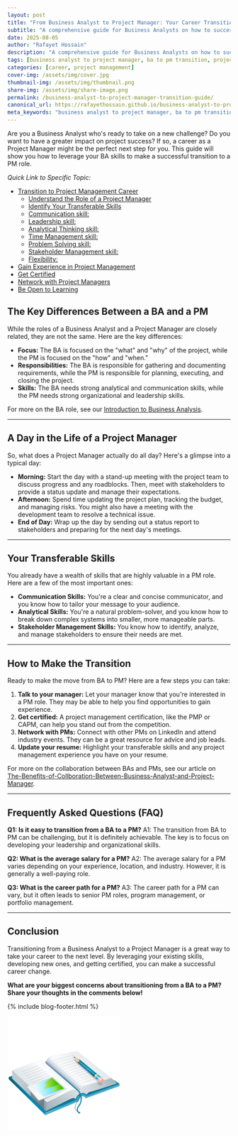 ```yaml
---
layout: post
title: "From Business Analyst to Project Manager: Your Career Transition Guide"
subtitle: "A comprehensive guide for Business Analysts on how to successfully transition to a Project Manager role. Learn the key skills, certifications, and steps to make the move."
date: 2025-08-05
author: "Rafayet Hossain"
description: "A comprehensive guide for Business Analysts on how to successfully transition to a Project Manager role. Learn the key skills, certifications, and steps to make the move."
tags: [business analyst to project manager, ba to pm transition, project management career path, business analyst skills for project management, project manager certifications]
categories: [career, project management]
cover-img: /assets/img/cover.jpg
thumbnail-img: /assets/img/thumbnail.png
share-img: /assets/img/share-image.png
permalink: /business-analyst-to-project-manager-transition-guide/
canonical_url: https://rafayethossain.github.io/business-analyst-to-project-manager-transition-guide/
meta_keywords: "business analyst to project manager, ba to pm transition, project management career path, business analyst skills for project management, project manager certifications"
---
```



Are you a Business Analyst who's ready to take on a new challenge? Do you want to have a greater impact on project success? If so, a career as a Project Manager might be the perfect next step for you. This guide will show you how to leverage your BA skills to make a successful transition to a PM role.


_Quick Link to Specific Topic:_
- [Transition to Project Management Career](#transition-to-project-management-career)
  - [Understand the Role of a Project Manager](#understand-the-role-of-a-project-manager)
  - [Identify Your Transferable Skills](#identify-your-transferable-skills)
  - [Communication skill:](#communication-skill)
  - [Leadership skill:](#leadership-skill)
  - [Analytical Thinking skill:](#analytical-thinking-skill)
  - [Time Management skill:](#time-management-skill)
  - [Problem Solving skill:](#problem-solving-skill)
  - [Stakeholder Management skill:](#stakeholder-management-skill)
  - [Flexibility:](#flexibility)
- [Gain Experience in Project Management](#gain-experience-in-project-management)
- [Get Certified](#get-certified)
- [Network with Project Managers](#network-with-project-managers)
- [Be Open to Learning](#be-open-to-learning)

## The Key Differences Between a BA and a PM

While the roles of a Business Analyst and a Project Manager are closely related, they are not the same. Here are the key differences:

*   **Focus:** The BA is focused on the "what" and "why" of the project, while the PM is focused on the "how" and "when."
*   **Responsibilities:** The BA is responsible for gathering and documenting requirements, while the PM is responsible for planning, executing, and closing the project.
*   **Skills:** The BA needs strong analytical and communication skills, while the PM needs strong organizational and leadership skills.

For more on the BA role, see our [Introduction to Business Analysis](/introduction-to-business-analysis/).

---

## A Day in the Life of a Project Manager

So, what does a Project Manager actually do all day? Here's a glimpse into a typical day:

*   **Morning:** Start the day with a stand-up meeting with the project team to discuss progress and any roadblocks. Then, meet with stakeholders to provide a status update and manage their expectations.
*   **Afternoon:** Spend time updating the project plan, tracking the budget, and managing risks. You might also have a meeting with the development team to resolve a technical issue.
*   **End of Day:** Wrap up the day by sending out a status report to stakeholders and preparing for the next day's meetings.

---

## Your Transferable Skills

You already have a wealth of skills that are highly valuable in a PM role. Here are a few of the most important ones:

*   **Communication Skills:** You're a clear and concise communicator, and you know how to tailor your message to your audience.
*   **Analytical Skills:** You're a natural problem-solver, and you know how to break down complex systems into smaller, more manageable parts.
*   **Stakeholder Management Skills:** You know how to identify, analyze, and manage stakeholders to ensure their needs are met.

---

## How to Make the Transition

Ready to make the move from BA to PM? Here are a few steps you can take:

1.  **Talk to your manager:** Let your manager know that you're interested in a PM role. They may be able to help you find opportunities to gain experience.
2.  **Get certified:** A project management certification, like the PMP or CAPM, can help you stand out from the competition.
3.  **Network with PMs:** Connect with other PMs on LinkedIn and attend industry events. They can be a great resource for advice and job leads.
4.  **Update your resume:** Highlight your transferable skills and any project management experience you have on your resume.

For more on the collaboration between BAs and PMs, see our article on [The-Benefits-of-Collboration-Between-Business-Analyst-and-Project-Manager](/the-benefits-of-collboration-between-business-analyst-and-project-manager/).

---

## Frequently Asked Questions (FAQ)

**Q1: Is it easy to transition from a BA to a PM?**
A1: The transition from BA to PM can be challenging, but it is definitely achievable. The key is to focus on developing your leadership and organizational skills.

**Q2: What is the average salary for a PM?**
A2: The average salary for a PM varies depending on your experience, location, and industry. However, it is generally a well-paying role.

**Q3: What is the career path for a PM?**
A3: The career path for a PM can vary, but it often leads to senior PM roles, program management, or portfolio management.

---

## Conclusion

Transitioning from a Business Analyst to a Project Manager is a great way to take your career to the next level. By leveraging your existing skills, developing new ones, and getting certified, you can make a successful career change.

**What are your biggest concerns about transitioning from a BA to a PM? Share your thoughts in the comments below!**


{% include blog-footer.html %}

![Diary](/assets/img/diary.png "Diary")
